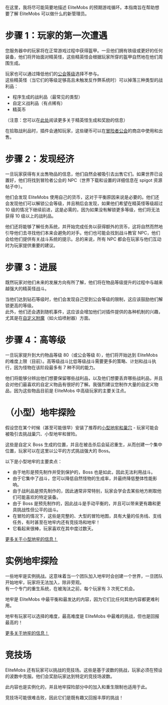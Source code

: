 在这里，我将尽可能简要地描述 EliteMobs 的预期游戏循环。本指南旨在帮助想要了解 EliteMobs 可以做什么的新管理员。

# 步骤 1：玩家的第一次遭遇
您服务器中的玩家将在正常游戏过程中获得盔甲。一旦他们拥有铁级或更好的任何装备，他们将开始面对精英怪，这些精英怪会根据玩家所穿的盔甲自然地在他们周围生成。

玩家也可以通过降低他们的[公会等级]($language$/elitemobs/adventurers_guild_world.md)选择不参与。
<br>这些精英怪（当它们的等级足够高且未触发反作弊系统时）可以掉落三种类型的战利品：

* 程序生成的战利品（最常见的类型）
* 自定义战利品（有点稀有）
* 精英币

（注意：您可以在[此处]($language$/elitemobs/spawning_tiers_loot.md)阅读更多关于精英怪生成和奖励的信息）

在拾取战利品时，插件会通知玩家，这些硬币可以在[冒险者公会]($language$/elitemobs/adventurers_guild_world.md)的商店中使用和出售。

# 步骤 2：发现经济
一旦玩家获得有关出售物品的信息，他们自然会被吸引去出售它们。如果世界已设置好，他们将找到冒险者公会的 NPC（世界下载和设置的详细信息在 spigot 资源帖子中）。

他们会发现 EliteMobs 使用自己的货币，这对于平衡原因来说是必要的。他们还会发现他们可以解锁公会等级，并且稍后会发现，如果他们希望在精英怪等级超过 10 级的情况下继续前进，这是必需的，因为如果没有解锁更多等级，他们将无法获得 10 级以上的战利品。

他们还将能够了解任务系统，并开始完成任务以获得额外的货币，这将自然而然地引导他们去寻找他们本来会避免的对手。他们也可能会找到战斗教官 NPC，他们会给他们提供有关战斗系统的提示。总的来说，所有 NPC 都会在玩家与他们互动时为玩家提供重要的建议。

# 步骤 3：进展
既然玩家对他们未来的发展方向有所了解，他们将在物品等级提升的过程中与越来越强大的精英怪战斗。

当他们达到钻石等级时，他们会发现自己受到公会等级的限制，这应该鼓励他们解锁更高的等级。
<br>此外，他们还会遇到随机事件，这应该会增加他们对插件提供的各种机制的兴趣，尤其是在[自定义附魔]($language$/elitemobs/custom_enchantments_list.md)（如火焰喷射器）方面。

# 步骤 4：高等级
一旦玩家提升到大约物品等级 80（或公会等级 8），他们将开始达到 EliteMobs 的难度上限（目前）。高等级战斗比低等级战斗需要更多的策略、计划和战斗执行，因为怪物在该阶段最多有 7 种不同的能力。

他们将能够分辨出他们想要保留哪些战利品，以及他们想要丢弃哪些战利品，并且会对他们最喜欢的自定义物品有很好的了解。我强烈建议您制作大量的自定义物品，因为这些物品目前是 EliteMobs 中高级玩家的主要关注点。

# （小型）地牢探险
假设您在某个时候（甚至可能很早）安装了推荐的[小型地牢和巢穴]($language$/elitemobs/dungeons.md) - 玩家可能会被吸引去挑战巢穴、小型地牢和冒险。

这些是自定义 Boss 生成的位置，并且在被击杀后会延迟重生，从而创建一个集中位置，玩家可以在这里以公平的方式挑战强大的 Boss。

以下是小型地牢的主要卖点：

* 由于地形是预先制作并受到保护的，Boss 也是如此，因此无法利用战斗。
* 由于它集中了战斗，您可以降低自然怪物的生成率，并最终降低整体性能影响。
* 由于战利品是预先制作的，因此通常非常特别，玩家会学会去某些地方刷取他们可能喜欢的特定装备。
* 由于 Boss 是预先制作的，因此战斗是手动平衡的，并且可以带来更有趣和更具挑战性但公平的战斗。
* 在冒险的情况下，这些是完整的、大型的冒险地图，具有大量的任务线、支线任务，有时甚至在地牢内还有竞技场和地牢！
* 它看起来很棒，玩家喜欢在其中度过数天。

[更多关于小型地牢的信息！]($language$/elitemobs/dungeons.md)

# 实例地牢探险
一些地牢是实例挑战。这意味着当一个团队加入地牢时会创建一个世界，一旦团队开始地牢，玩家将无法加入，除非旁观。
<br>有一个专门的重生系统，在被淘汰之前，每个玩家有 3 次死亡机会。

地牢是 EliteMobs 中最平衡和最发达的内容，因为它们比任何其他内容都更难利用。

地牢有玩家可以选择的难度，最高难度是 EliteMobs 中最难的挑战，但也是回报最高的！

[更多关于地牢的信息！]($language$/elitemobs/dungeons.md)

# 竞技场
EliteMobs 还有玩家可以挑战的竞技场。这些是基于波数的挑战，玩家必须在预设的波数中克服。他们会奖励玩家达到特定的竞技场波数。

此内容也是实例化的，并且地牢探险部分中的加入和重生限制也适用于此。

竞技场可能很难击败，因此它们是既有趣又回报丰厚的挑战！
